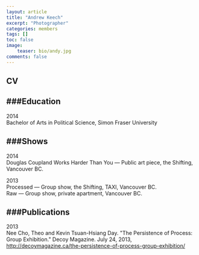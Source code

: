 ```yaml
---
layout: article
title: "Andrew Keech"
excerpt: "Photographer"
categories: members
tags: []
toc: false
image: 
	teaser: bio/andy.jpg
comments: false
---
```


## CV

###Education
---
2014  
Bachelor of Arts in Political Science, Simon Fraser University  

###Shows
---
2014  
Douglas Coupland Works Harder Than You — Public art piece, the Shifting, Vancouver BC.  

2013  
Processed — Group show, the Shifting, TAXI, Vancouver BC.  
Raw — Group show, private apartment, Vancouver BC.  

###Publications
---
2013  
Nee Cho, Theo and Kevin Tsuan-Hsiang Day. "The Persistence of Process: Group Exhibition." Decoy Magazine. July 24, 2013, http://decoymagazine.ca/the-persistence-of-process-group-exhibition/  


